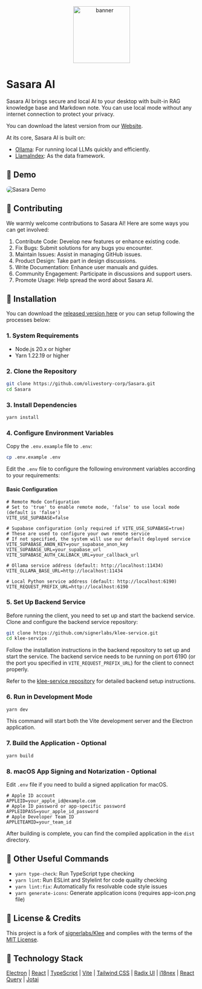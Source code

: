 <div align="center">
  <a href="https://github.com/olivestory-corp/Sasara">
    <img src="public/favicon.ico" width="150" height="150" alt="banner" /><br>
  </a>
</div>

# Sasara AI
Sasara AI brings secure and local AI to your desktop with built-in RAG knowledge base and Markdown note. You can use local mode without any internet connection to protect your privacy.

You can download the latest version from our [Website](https://sasaradesktop.com/).

At its core, Sasara AI is built on:
- <u>[Ollama](https://ollama.com/)</u>: For running local LLMs quickly and efficiently.
- <u>[LlamaIndex](https://www.llamaindex.ai/)</u>: As the data framework.

## 🌠 Demo

<img src="public/kleedemo.GIF" alt="Sasara Demo" style="border-radius: 8px">

## 🤝 Contributing
We warmly welcome contributions to Sasara AI! Here are some ways you can get involved:

1. Contribute Code: Develop new features or enhance existing code.
2. Fix Bugs: Submit solutions for any bugs you encounter.
3. Maintain Issues: Assist in managing GitHub issues.
4. Product Design: Take part in design discussions.
5. Write Documentation: Enhance user manuals and guides.
6. Community Engagement: Participate in discussions and support users.
7. Promote Usage: Help spread the word about Sasara AI.

## 🔧 Installation

You can download the [released version here](https://sasaradesktop.com/) or you can setup following the processes below:

### 1. System Requirements

- Node.js 20.x or higher
- Yarn 1.22.19 or higher

### 2. Clone the Repository

```bash
git clone https://github.com/olivestory-corp/Sasara.git
cd Sasara
```

### 3. Install Dependencies

```bash
yarn install
```

### 4. Configure Environment Variables

Copy the `.env.example` file to `.env`:

```bash
cp .env.example .env
```

Edit the `.env` file to configure the following environment variables according to your requirements:

#### Basic Configuration

```
# Remote Mode Configuration
# Set to 'true' to enable remote mode, 'false' to use local mode (default is 'false')
VITE_USE_SUPABASE=false

# Supabase configuration (only required if VITE_USE_SUPABASE=true)
# These are used to configure your own remote service
# If not specified, the system will use our default deployed service
VITE_SUPABASE_ANON_KEY=your_supabase_anon_key
VITE_SUPABASE_URL=your_supabase_url
VITE_SUPABASE_AUTH_CALLBACK_URL=your_callback_url

# Ollama service address (default: http://localhost:11434)
VITE_OLLAMA_BASE_URL=http://localhost:11434

# Local Python service address (default: http://localhost:6190)
VITE_REQUEST_PREFIX_URL=http://localhost:6190
```

### 5. Set Up Backend Service

Before running the client, you need to set up and start the backend service. Clone and configure the backend service repository:

```bash
git clone https://github.com/signerlabs/klee-service.git
cd klee-service
```

Follow the installation instructions in the backend repository to set up and start the service. The backend service needs to be running on port 6190 (or the port you specified in `VITE_REQUEST_PREFIX_URL`) for the client to connect properly.

Refer to the [klee-service repository](https://github.com/signerlabs/klee-service) for detailed backend setup instructions.

### 6. Run in Development Mode

```bash
yarn dev
```

This command will start both the Vite development server and the Electron application.

### 7. Build the Application - Optional


```bash
yarn build
```


### 8. macOS App Signing and Notarization - Optional

Edit `.env` file if you need to build a signed application for macOS.

```
# Apple ID account
APPLEID=your_apple_id@example.com
# Apple ID password or app-specific password
APPLEIDPASS=your_apple_id_password
# Apple Developer Team ID
APPLETEAMID=your_team_id
```

After building is complete, you can find the compiled application in the `dist` directory.

## 🚀 Other Useful Commands

- `yarn type-check`: Run TypeScript type checking
- `yarn lint`: Run ESLint and Stylelint for code quality checking
- `yarn lint:fix`: Automatically fix resolvable code style issues
- `yarn generate-icons`: Generate application icons (requires app-icon.png file)

## 📄 License & Credits

This project is a fork of [signerlabs/Klee](https://github.com/signerlabs/Klee) and complies with the terms of the [MIT License](https://opensource.org/licenses/MIT).

## 📖 Technology Stack

<u>[Electron](https://www.electronjs.org/)</u> | <u>[React](https://react.dev/)</u> | <u>[TypeScript](https://www.typescriptlang.org/)</u> | <u>[Vite](https://vite.dev/)</u> | <u>[Tailwind CSS](https://tailwindcss.com/)</u> | <u>[Radix UI](https://www.radix-ui.com/)</u> | <u>[i18nex](https://www.i18next.com/)</u> | <u>[React Query](https://github.com/TanStack/query/)</u> | <u>[Jotai](https://jotai.org/)</u>
